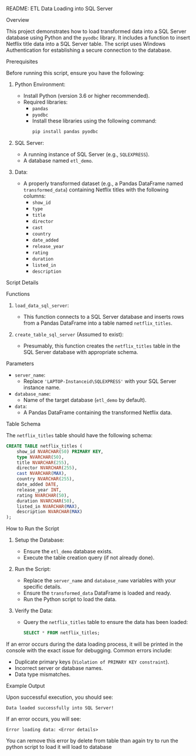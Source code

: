 README: ETL Data Loading into SQL Server

Overview

This project demonstrates how to load transformed data into a SQL Server database using Python and the `pyodbc` library. It includes a function to insert Netflix title data into a SQL Server table. The script uses Windows Authentication for establishing a secure connection to the database.

Prerequisites

Before running this script, ensure you have the following:

1. Python Environment:
   - Install Python (version 3.6 or higher recommended).
   - Required libraries:
     - `pandas`
     - `pyodbc`
     - Install these libraries using the following command:
       ```bash
       pip install pandas pyodbc
       ```

2. SQL Server:
   - A running instance of SQL Server (e.g., `SQLEXPRESS`).
   - A database named `etl_demo`.

3. Data:
   - A properly transformed dataset (e.g., a Pandas DataFrame named `transformed_data`) containing Netflix titles with the following columns:
     - `show_id`
     - `type`
     - `title`
     - `director`
     - `cast`
     - `country`
     - `date_added`
     - `release_year`
     - `rating`
     - `duration`
     - `listed_in`
     - `description`


Script Details

Functions

1. `load_data_sql_server`:
   - This function connects to a SQL Server database and inserts rows from a Pandas DataFrame into a table named `netflix_titles`.

2. `create_table_sql_server` (Assumed to exist):
   - Presumably, this function creates the `netflix_titles` table in the SQL Server database with appropriate schema.

Parameters

- `server_name`:
  - Replace `'LAPTOP-Instanceid\SQLEXPRESS'` with your SQL Server instance name.
- `database_name`:
  - Name of the target database (`etl_demo` by default).
- `data`:
  - A Pandas DataFrame containing the transformed Netflix data.

Table Schema

The `netflix_titles` table should have the following schema:

```sql
CREATE TABLE netflix_titles (
    show_id NVARCHAR(50) PRIMARY KEY,
    type NVARCHAR(50),
    title NVARCHAR(255),
    director NVARCHAR(255),
    cast NVARCHAR(MAX),
    country NVARCHAR(255),
    date_added DATE,
    release_year INT,
    rating NVARCHAR(50),
    duration NVARCHAR(50),
    listed_in NVARCHAR(MAX),
    description NVARCHAR(MAX)
);
```


How to Run the Script

1. Setup the Database:
   - Ensure the `etl_demo` database exists.
   - Execute the table creation query (if not already done).

2. Run the Script:
   - Replace the `server_name` and `database_name` variables with your specific details.
   - Ensure the `transformed_data` DataFrame is loaded and ready.
   - Run the Python script to load the data.

3. Verify the Data:
   - Query the `netflix_titles` table to ensure the data has been loaded:
     ```sql
     SELECT * FROM netflix_titles;
     ```

If an error occurs during the data loading process, it will be printed in the console with the exact issue for debugging. Common errors include:

- Duplicate primary keys (`Violation of PRIMARY KEY constraint`).
- Incorrect server or database names.
- Data type mismatches.

Example Output

Upon successful execution, you should see:
```
Data loaded successfully into SQL Server!
```

If an error occurs, you will see:
```
Error loading data: <Error details>
```
You can remove this error by delete from table than again try to run the python script to load it will load to database